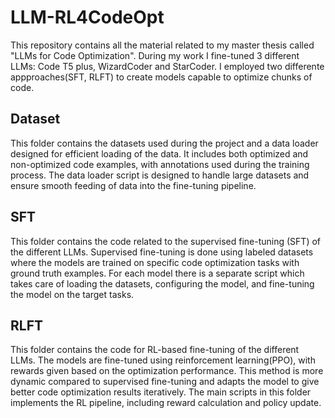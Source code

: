 # LLM-RL4CodeOpt
This repository contains all the material related to my master thesis called "LLMs for Code Optimization". During my work I fine-tuned 3 different LLMs: Code T5 plus, WizardCoder and StarCoder. I employed two differente appproaches(SFT, RLFT) to create models capable to optimize chunks of code.
## Dataset
This folder contains the datasets used during the project and a data loader designed for efficient loading of the data. It includes both optimized and non-optimized code examples, with annotations used during the training process. The data loader script is designed to handle large datasets and ensure smooth feeding of data into the fine-tuning pipeline.
## SFT
This folder contains the code related to the supervised fine-tuning (SFT) of the different LLMs. Supervised fine-tuning is done using labeled datasets where the models are trained on specific code optimization tasks with ground truth examples. For each model there is a separate script which takes care of loading the datasets, configuring the model, and fine-tuning the model on the target tasks.
## RLFT
This folder contains the code for RL-based fine-tuning of the different LLMs. The models are fine-tuned using reinforcement learning(PPO), with rewards given based on the optimization performance. This method is more dynamic compared to supervised fine-tuning and adapts the model to give better code optimization results iteratively. The main scripts in this folder implements the RL pipeline, including reward calculation and policy update.
